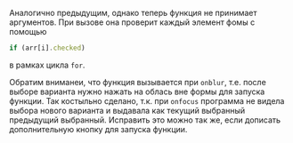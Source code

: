 Аналогично предыдущим, однако теперь функция не принимает аргументов. При вызове она проверит каждый элемент фомы с помощью
```js
if (arr[i].checked)
```
в рамках цикла ```for```.


Обратим вниманеи, что функция вызывается при ```onblur```, т.е. после выборе варианта нужно нажать на облась вне формы для запуска функции. Так костыльно сделано, т.к. при ```onfocus``` программа не видела выбора нового варианта и выдавала как текущий выбранный предыдущий выбранный. Исправить это можно так же, если дописать дополнительную кнопку для запуска функции.